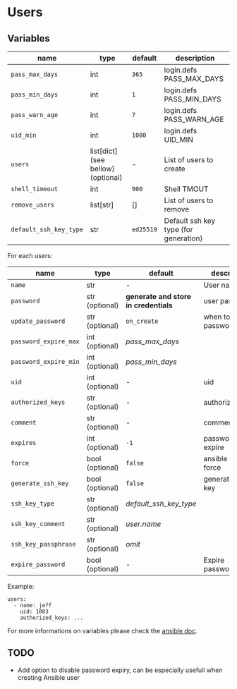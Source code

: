 # Users

## Variables

| name                   | type                               | default   | description                           |
| ---                    | ---                                | ---       | ---                                   |
| `pass_max_days`        | int                                | `365`     | login.defs PASS_MAX_DAYS              |
| `pass_min_days`        | int                                | `1`       | login.defs PASS_MIN_DAYS              |
| `pass_warn_age`        | int                                | `7`       | login.defs PASS_WARN_AGE              |
| `uid_min`              | int                                | `1000`    | login.defs UID_MIN                    |
| `users`                | list[dict] (see bellow) (optional) | -         | List of users to create               |
| `shell_timeout`        | int                                | `900`     | Shell TMOUT                           |
| `remove_users`         | list[str]                          | []        | List of users to remove               |
| `default_ssh_key_type` | str                                | `ed25519` | Default ssh key type (for generation) |

For each users:

| name                  | type            | default                               | description             |
| ---                   | ---             | ---                                   | ---                     |
| `name`                | str             | -                                     | User name               |
| `password`            | str (optional)  | **generate and store in credentials** | user password           |
| `update_password`     | str (optional)  | `on_create`                           | when to update password |
| `password_expire_max` | int (optional)  | *pass_max_days*                       |                         |
| `password_expire_min` | int (optional)  | *pass_min_days*                       |                         |
| `uid`                 | int (optional)  | -                                     | uid                     |
| `authorized_keys`     | str (optional)  | -                                     | authorized_keys         |
| `comment`             | str (optional)  | -                                     | comment                 |
| `expires`             | int (optional)  | `-1`                                  | password expire         |
| `force`               | bool (optional) | `false`                               | ansible user force      |
| `generate_ssh_key`    | bool (optional) | `false`                               | generate ssh key        |
| `ssh_key_type`        | str (optional)  | *default_ssh_key_type*                |                         |
| `ssh_key_comment`     | str (optional)  | *user.name*                           |                         |
| `ssh_key_passphrase`  | str (optional)  | *omit*                                |                         |
| `expire_password`     | bool (optional) | -                                     | Expire password         |

Example:

```
users:
  - name: jeff
    uid: 1003
    authorized_keys: ...
```

For more informations on variables please check the [ansible doc](https://docs.ansible.com/ansible/latest/collections/ansible/builtin/user_module.html).

## TODO

- Add option to disable password expiry, can be especially usefull when creating Ansible user
